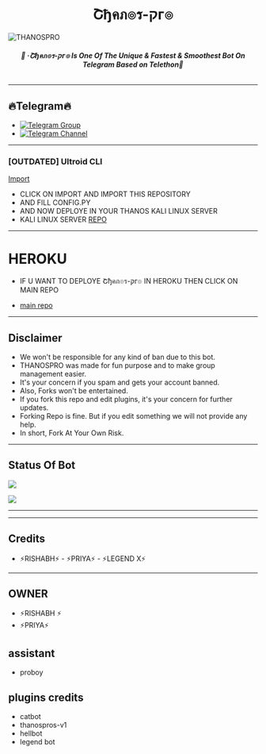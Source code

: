 <h1 align="center">
<b> Շђคภ๏ร-קг๏ </b>
</h1>

![THANOSPRO](https://user-images.githubusercontent.com/94896142/156706265-82c519db-5944-4db5-b51c-b3ab9e1c80b7.jpg)

<h6 align="center">
  <b>💞 ·Շђคภ๏ร-קг๏ Is One Of The Unique & Fastest & Smoothest Bot On Telegram Based on Telethon💞</b>
</h6>

---------

## 🔥Telegram🔥
- [![Telegram Group](https://img.shields.io/badge/Telegram-Group-red)](https://t.me/thanospros)
- [![Telegram Channel](https://img.shields.io/badge/Telegram-Channel-red)](https://t.me/thanos_pro)

------
<summary><h3>[OUTDATED] Ultroid CLI</h3></summary>

[Import](https://github.com/new/import) 

- CLICK ON IMPORT AND IMPORT THIS REPOSITORY
- AND FILL CONFIG.PY 
- AND NOW DEPLOYE IN YOUR THANOS KALI LINUX SERVER
- KALI LINUX SERVER [REPO](https://github.com/Gandi098/thanos-kali)
</details>

---
# HEROKU 
 - IF U WANT TO DEPLOYE Շђคภ๏ร-קг๏ IN HEROKU THEN CLICK ON MAIN REPO

- [main repo](https://github.com/thanosuser/THANOS-PROS)

------
## Disclaimer
- We won't be responsible for any kind of ban due to this bot.
- THANOSPRO was made for fun purpose and to make group management easier.
- It's your concern if you spam and gets your account banned.
- Also, Forks won't be entertained.
- If you fork this repo and edit plugins, it's your concern for further updates.
- Forking Repo is fine. But if you edit something we will not provide any help.
- In short, Fork At Your Own Risk.

------
## Status Of Bot 
<p align="left">
    <a href="https://github.com/thanosuser/THANOS-PROS/network/members"><img src="https://img.shields.io/github/forks/thanosuser/thanos-pros?label=Forks&logoColor=red&style=social"></a><p align="left"><a href="https://github.com/thanosuser/THANOS-PROS/stargazers"><img src="https://img.shields.io/github/stars/thanosuser/THANOS-PROS?logoColor=Blue&style=social"></a><p align="left"><a href="https://github.com/thanosuser/THANOS-PROS"></a><p align="left"><a href="https://github.com/thanosuser/THANOS-PROS?"></a>

------


------
## Credits


- ⚡RISHABH⚡ - ⚡PRIYA⚡ - ⚡LEGEND X⚡

------
## OWNER 
- ⚡RISHABH ⚡
- ⚡PRIYA⚡

## assistant 
- proboy

## plugins credits
- catbot
- thanospros-v1
- hellbot
- legend bot


